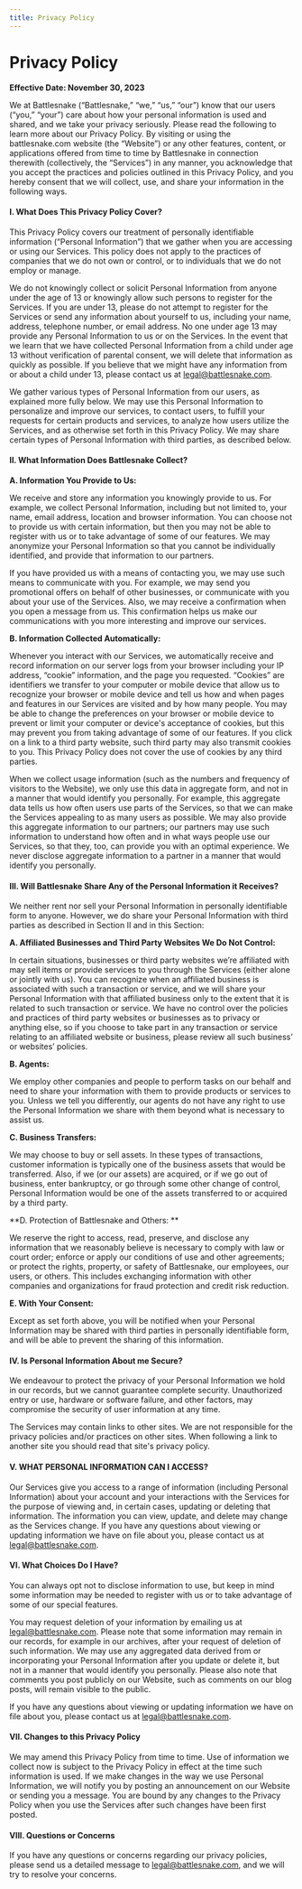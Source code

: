 ```yaml
---
title: Privacy Policy
---
```


# Privacy Policy

**Effective Date: November 30, 2023**

We at Battlesnake (“Battlesnake,” “we,” “us,” “our”) know that our users (“you,” “your”) care about how your personal information is used and shared, and we take your privacy seriously. Please read the following to learn more about our Privacy Policy. By visiting or using the battlesnake.com website (the “Website”) or any other features, content, or applications offered from time to time by Battlesnake in connection therewith (collectively, the “Services”) in any manner, you acknowledge that you accept the practices and policies outlined in this Privacy Policy, and you hereby consent that we will collect, use, and share your information in the following ways.

#### I. What Does This Privacy Policy Cover?

This Privacy Policy covers our treatment of personally identifiable information (“Personal Information”) that we gather when you are accessing or using our Services. This policy does not apply to the practices of companies that we do not own or control, or to individuals that we do not employ or manage.

We do not knowingly collect or solicit Personal Information from anyone under the age of 13 or knowingly allow such persons to register for the Services. If you are under 13, please do not attempt to register for the Services or send any information about yourself to us, including your name, address, telephone number, or email address. No one under age 13 may provide any Personal Information to us or on the Services. In the event that we learn that we have collected Personal Information from a child under age 13 without verification of parental consent, we will delete that information as quickly as possible. If you believe that we might have any information from or about a child under 13, please contact us at legal@battlesnake.com.

We gather various types of Personal Information from our users, as explained more fully below. We may use this Personal Information to personalize and improve our services, to contact users, to fulfill your requests for certain products and services, to analyze how users utilize the Services, and as otherwise set forth in this Privacy Policy. We may share certain types of Personal Information with third parties, as described below.

#### II. What Information Does Battlesnake Collect?

**A. Information You Provide to Us:**

We receive and store any information you knowingly provide to us. For example, we collect Personal Information, including but not limited to, your name, email address, location and browser information. You can choose not to provide us with certain information, but then you may not be able to register with us or to take advantage of some of our features. We may anonymize your Personal Information so that you cannot be individually identified, and provide that information to our partners.

If you have provided us with a means of contacting you, we may use such means to communicate with you. For example, we may send you promotional offers on behalf of other businesses, or communicate with you about your use of the Services. Also, we may receive a confirmation when you open a message from us. This confirmation helps us make our communications with you more interesting and improve our services.

**B. Information Collected Automatically:**

Whenever you interact with our Services, we automatically receive and record information on our server logs from your browser including your IP address, “cookie” information, and the page you requested. “Cookies” are identifiers we transfer to your computer or mobile device that allow us to recognize your browser or mobile device and tell us how and when pages and features in our Services are visited and by how many people. You may be able to change the preferences on your browser or mobile device to prevent or limit your computer or device's acceptance of cookies, but this may prevent you from taking advantage of some of our features. If you click on a link to a third party website, such third party may also transmit cookies to you. This Privacy Policy does not cover the use of cookies by any third parties.

When we collect usage information (such as the numbers and frequency of visitors to the Website), we only use this data in aggregate form, and not in a manner that would identify you personally. For example, this aggregate data tells us how often users use parts of the Services, so that we can make the Services appealing to as many users as possible. We may also provide this aggregate information to our partners; our partners may use such information to understand how often and in what ways people use our Services, so that they, too, can provide you with an optimal experience. We never disclose aggregate information to a partner in a manner that would identify you personally.

#### III. Will Battlesnake Share Any of the Personal Information it Receives?

We neither rent nor sell your Personal Information in personally identifiable form to anyone. However, we do share your Personal Information with third parties as described in Section II and in this Section:

**A. Affiliated Businesses and Third Party Websites We Do Not Control:**

In certain situations, businesses or third party websites we’re affiliated with may sell items or provide services to you through the Services (either alone or jointly with us). You can recognize when an affiliated business is associated with such a transaction or service, and we will share your Personal Information with that affiliated business only to the extent that it is related to such transaction or service. We have no control over the policies and practices of third party websites or businesses as to privacy or anything else, so if you choose to take part in any transaction or service relating to an affiliated website or business, please review all such business’ or websites’ policies.

**B. Agents:**

We employ other companies and people to perform tasks on our behalf and need to share your information with them to provide products or services to you. Unless we tell you differently, our agents do not have any right to use the Personal Information we share with them beyond what is necessary to assist us.

**C. Business Transfers:**

We may choose to buy or sell assets. In these types of transactions, customer information is typically one of the business assets that would be transferred. Also, if we (or our assets) are acquired, or if we go out of business, enter bankruptcy, or go through some other change of control, Personal Information would be one of the assets transferred to or acquired by a third party.

**D. Protection of Battlesnake and Others: **

We reserve the right to access, read, preserve, and disclose any information that we reasonably believe is necessary to comply with law or court order; enforce or apply our conditions of use and other agreements; or protect the rights, property, or safety of Battlesnake, our employees, our users, or others. This includes exchanging information with other companies and organizations for fraud protection and credit risk reduction.

**E. With Your Consent:**

Except as set forth above, you will be notified when your Personal Information may be shared with third parties in personally identifiable form, and will be able to prevent the sharing of this information.

#### IV. Is Personal Information About me Secure?

We endeavour to protect the privacy of your Personal Information we hold in our records, but we cannot guarantee complete security. Unauthorized entry or use, hardware or software failure, and other factors, may compromise the security of user information at any time.

The Services may contain links to other sites. We are not responsible for the privacy policies and/or practices on other sites. When following a link to another site you should read that site's privacy policy.

#### V. WHAT PERSONAL INFORMATION CAN I ACCESS?

Our Services give you access to a range of information (including Personal Information) about your account and your interactions with the Services for the purpose of viewing and, in certain cases, updating or deleting that information. The information you can view, update, and delete may change as the Services change. If you have any questions about viewing or updating information we have on file about you, please contact us at legal@battlesnake.com.

#### VI. What Choices Do I Have?

You can always opt not to disclose information to use, but keep in mind some information may be needed to register with us or to take advantage of some of our special features.

You may request deletion of your information by emailing us at legal@battlesnake.com. Please note that some information may remain in our records, for example in our archives, after your request of deletion of such information. We may use any aggregated data derived from or incorporating your Personal Information after you update or delete it, but not in a manner that would identify you personally. Please also note that comments you post publicly on our Website, such as comments on our blog posts, will remain visible to the public.

If you have any questions about viewing or updating information we have on file about you, please contact us at legal@battlesnake.com.

#### VII. Changes to this Privacy Policy

We may amend this Privacy Policy from time to time. Use of information we collect now is subject to the Privacy Policy in effect at the time such information is used. If we make changes in the way we use Personal Information, we will notify you by posting an announcement on our Website or sending you a message. You are bound by any changes to the Privacy Policy when you use the Services after such changes have been first posted.

#### VIII. Questions or Concerns

If you have any questions or concerns regarding our privacy policies, please send us a detailed message to legal@battlesnake.com, and we will try to resolve your concerns.
